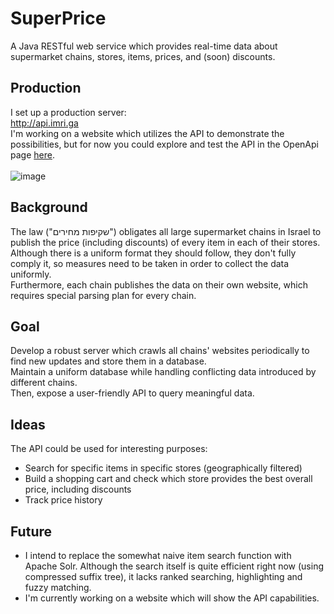 # SuperPrice

A Java RESTful web service which provides real-time data about supermarket chains, stores, items, prices, and (soon) discounts.   
  
## Production

I set up a production server:  
http://api.imri.ga  
I'm working on a website which utilizes the API to demonstrate the possibilities, but for now you could explore and test the API in the OpenApi page [here](http://api.imri.ga/ui).
<br><br>
![image](https://user-images.githubusercontent.com/57985724/97604988-c7493b00-1a16-11eb-8474-ecc54d21c6b9.png)

## Background

The law ("שקיפות מחירים") obligates all large supermarket chains in Israel to publish the price (including discounts) of every item in each of their stores.  
Although there is a uniform format they should follow, they don't fully comply it, so measures need to be taken in order to collect the data uniformly.  
Furthermore, each chain publishes the data on their own website, which requires special parsing plan for every chain.


## Goal

Develop a robust server which crawls all chains' websites periodically to find new updates and store them in a database.  
Maintain a uniform database while handling conflicting data introduced by different chains.  
Then, expose a user-friendly API to query meaningful data. 

## Ideas

The API could be used for interesting purposes:
- Search for specific items in specific stores (geographically filtered)
- Build a shopping cart and check which store provides the best overall price, including discounts
- Track price history

## Future

- I intend to replace the somewhat naive item search function with Apache Solr. 
Although the search itself is quite efficient right now (using compressed suffix tree), it lacks ranked searching, highlighting and fuzzy matching.  
- I'm currently working on a website which will show the API capabilities.  

